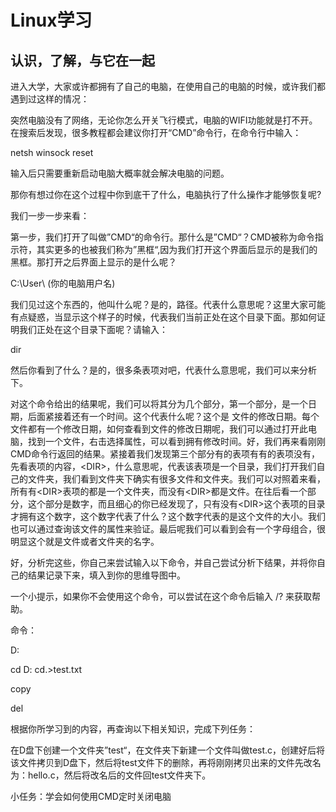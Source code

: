 # Linux学习

## 认识，了解，与它在一起

进入大学，大家或许都拥有了自己的电脑，在使用自己的电脑的时候，或许我们都遇到过这样的情况：

突然电脑没有了网络，无论你怎么开关飞行模式，电脑的WIFI功能就是打不开。在搜索后发现，很多教程都会建议你打开“CMD”命令行，在命令行中输入：

netsh winsock reset

输入后只需要重新启动电脑大概率就会解决电脑的问题。

那你有想过你在这个过程中你到底干了什么，电脑执行了什么操作才能够恢复呢?

我们一步一步来看：

第一步，我们打开了叫做”CMD“的命令行。那什么是”CMD“？CMD被称为命令指示符，其实更多的也被我们称为”黑框“,因为我们打开这个界面后显示的是我们的黑框。那打开之后界面上显示的是什么呢？

C:\User\ (你的电脑用户名)

我们见过这个东西的，他叫什么呢？是的，路径。代表什么意思呢？这里大家可能有点疑惑，当显示这个样子的时候，代表我们当前正处在这个目录下面。那如何证明我们正处在这个目录下面呢？请输入：

dir

然后你看到了什么？是的，很多条表项对吧，代表什么意思呢，我们可以来分析下。

对这个命令给出的结果呢，我们可以将其分为几个部分，第一个部分，是一个日期，后面紧接着还有一个时间。这个代表什么呢？这个是 文件的修改日期。每个文件都有一个修改日期，如何查看到文件的修改日期呢，我们可以通过打开此电脑，找到一个文件，右击选择属性，可以看到拥有修改时间。好，我们再来看刚刚CMD命令行返回的结果。紧接着我们发现第三个部分有的表项有有的表项没有，先看表项的内容，\<DIR\>，什么意思呢，代表该表项是一个目录，我们打开我们自己的文件夹，我们看到文件夹下确实有很多文件和文件夹。我们可以对照着来看，所有有\<DIR\>表项的都是一个文件夹，而没有\<DIR\>都是文件。在往后看一个部分，这个部分是数字，而且细心的你已经发现了，只有没有\<DIR\>这个表项的目录才拥有这个数字，这个数字代表了什么？这个数字代表的是这个文件的大小。我们也可以通过查询该文件的属性来验证。最后呢我们可以看到会有一个字母组合，很明显这个就是文件或者文件夹的名字。

好，分析完这些，你自己来尝试输入以下命令，并自己尝试分析下结果，并将你自己的结果记录下来，填入到你的思维导图中。

一个小提示，如果你不会使用这个命令，可以尝试在这个命令后输入  /?  来获取帮助。

命令：

D:

cd D:	cd.>test.txt	

copy 

del

根据你所学习到的内容，再查询以下相关知识，完成下列任务：

在D盘下创建一个文件夹”test“，在文件夹下新建一个文件叫做test.c，创建好后将该文件拷贝到D盘下，然后将test文件下的删除，再将刚刚拷贝出来的文件先改名为：hello.c，然后将改名后的文件回test文件夹下。

小任务：学会如何使用CMD定时关闭电脑


